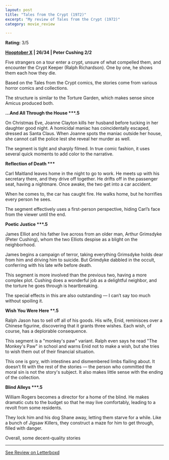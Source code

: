 ```yaml
---
layout: post
title: "Tales from the Crypt (1972)"
excerpt: "My review of Tales from the Crypt (1972)"
category: movie_review

---
```


**Rating:** 3/5

<b><a href="https://boxd.it/pmi12" rel="nofollow">Hooptober X</a> | 26/34 | Peter Cushing 2/2</b>

Five strangers on a tour enter a crypt, unsure of what compelled them, and encounter the Crypt Keeper (Ralph Richardson). One by one, he shows them each how they die.

Based on the Tales from the Crypt comics, the stories come from various horror comics and collections.

The structure is similar to the Torture Garden, which makes sense since Amicus produced both.

<b>…And All Through the House ***.5</b>

On Christmas Eve, Joanne Clayton kills her husband before tucking in her daughter good night. A homicidal maniac has coincidentally escaped, dressed as Santa Claus. When Joanne spots the maniac outside her house, she cannot call the police lest she reveal her murder as well.

The segment is tight and sharply filmed. In true comic fashion, it uses several quick moments to add color to the narrative.

<b>Reflection of Death ***</b>

Carl Maitland leaves home in the night to go to work. He meets up with his secretary there, and they drive off together. He drifts off in the passenger seat, having a nightmare. Once awake, the two get into a car accident.

When he comes to, the car has caught fire. He walks home, but he horrifies every person he sees.

The segment effectively uses a first-person perspective, hiding Carl’s face from the viewer until the end.

<b>Poetic Justice ***.5</b>

James Elliot and his father live across from an older man, Arthur Grimsdyke (Peter Cushing), whom the two Elliots despise as a blight on the neighborhood.

James begins a campaign of terror, taking everything Grimsdyke holds dear from him and driving him to suicide. But Grimdyke dabbled in the occult, conferring with his late wife before death.

This segment is more involved than the previous two, having a more complex plot. Cushing does a wonderful job as a delightful neighbor, and the torture he goes through is heartbreaking.

The special effects in this are also outstanding — I can’t say too much without spoiling it.

<b>Wish You Were Here **.5</b>

Ralph Jason has to sell off all of his goods. His wife, Enid, reminisces over a Chinese figurine, discovering that it grants three wishes. Each wish, of course, has a deplorable consequence.

This segment is a "monkey's paw" variant. Ralph even says he read "The Monkey's Paw" in school and warns Enid not to make a wish, but she tries to wish them out of their financial situation.

This one is gory, with intestines and dismembered limbs flailing about. It doesn’t fit with the rest of the stories — the person who committed the moral sin is not the story's subject. It also makes little sense with the ending of the collection.

<b>Blind Alleys ***.5</b>

William Rogers becomes a director for a home of the blind. He makes dramatic cuts to the budget so that he may live comfortably, leading to a revolt from some residents.

They lock him and his dog Shane away, letting them starve for a while. Like a bunch of Jigsaw Killers, they construct a maze for him to get through, filled with danger.

Overall, some decent-quality stories

<hr>

[See Review on Letterboxd](https://boxd.it/52OVo3)
